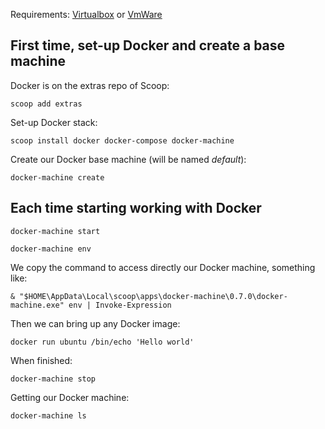 Requirements: [Virtualbox](https://www.virtualbox.org/) or [VmWare](https://www.vmware.com/)

## First time, set-up Docker and create a base machine

Docker is on the extras repo of Scoop:

    scoop add extras

Set-up Docker stack:

    scoop install docker docker-compose docker-machine

Create our Docker base machine (will be named _default_):

    docker-machine create

## Each time starting working with Docker

    docker-machine start

    docker-machine env

We copy the command to access directly our Docker machine, something like:

    & "$HOME\AppData\Local\scoop\apps\docker-machine\0.7.0\docker-machine.exe" env | Invoke-Expression

Then we can bring up any Docker image:

    docker run ubuntu /bin/echo 'Hello world'

When finished:

    docker-machine stop

Getting our Docker machine:
    
    docker-machine ls